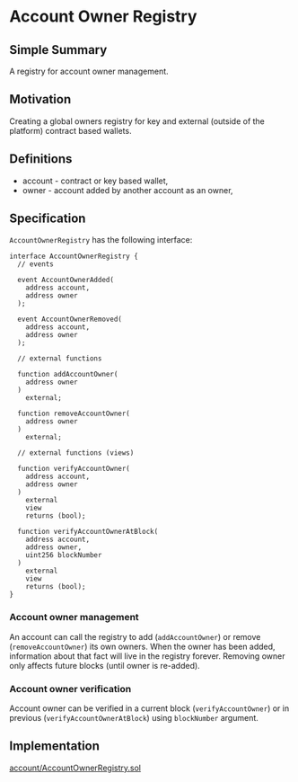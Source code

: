 # Account Owner Registry

## Simple Summary

A registry for account owner management.

## Motivation

Creating a global owners registry for key and external (outside of the platform) contract based wallets.

## Definitions

* account - contract or key based wallet,
* owner -  account added by another account as an owner,

## Specification

`AccountOwnerRegistry` has the following interface:

```solidity
interface AccountOwnerRegistry {
  // events

  event AccountOwnerAdded(
    address account,
    address owner
  );

  event AccountOwnerRemoved(
    address account,
    address owner
  );

  // external functions

  function addAccountOwner(
    address owner
  )
    external;

  function removeAccountOwner(
    address owner
  )
    external;

  // external functions (views)

  function verifyAccountOwner(
    address account,
    address owner
  )
    external
    view
    returns (bool);

  function verifyAccountOwnerAtBlock(
    address account,
    address owner,
    uint256 blockNumber
  )
    external
    view
    returns (bool);
}
```

### Account owner management

An account can call the registry to add (`addAccountOwner`) or remove (`removeAccountOwner`) its own owners. 
When the owner has been added, information about that fact will live in the registry forever.
Removing owner only affects future blocks (until owner is re-added).

### Account owner verification

Account owner can be verified in a current block (`verifyAccountOwner`) or in previous (`verifyAccountOwnerAtBlock`) 
using `blockNumber` argument. 

## Implementation

[account/AccountOwnerRegistry.sol](../../src/account/AccountOwnerRegistry.sol)
